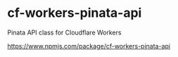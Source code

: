 # cf-workers-pinata-api
 Pinata API class for Cloudflare Workers

https://www.npmjs.com/package/cf-workers-pinata-api
